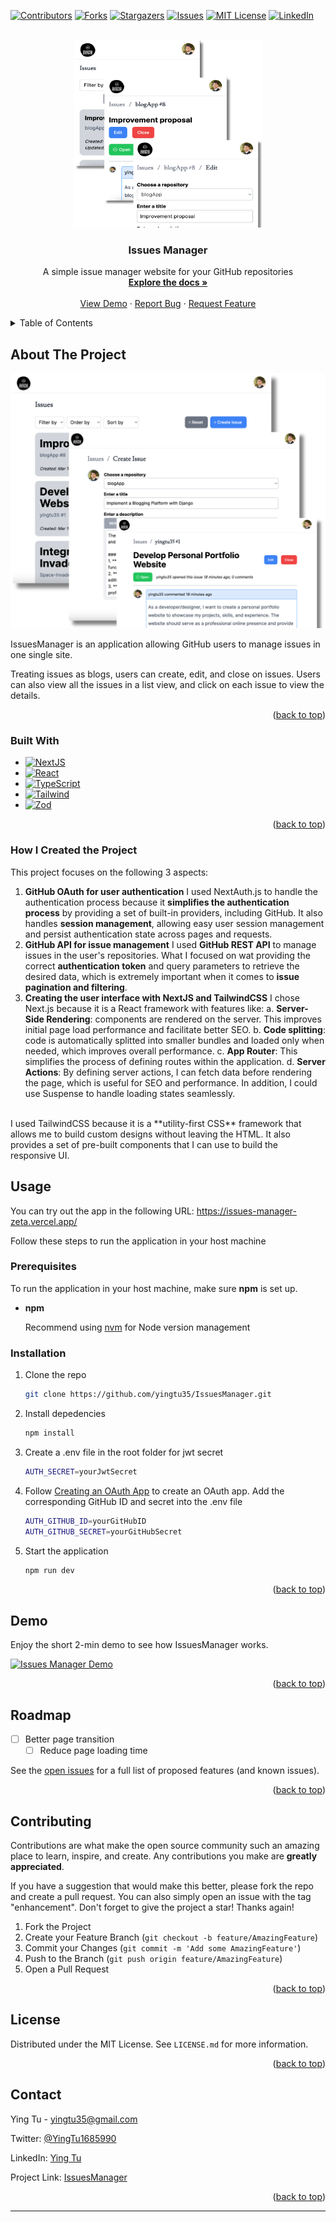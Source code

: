 <!-- Improved compatibility of back to top link: See: https://github.com/othneildrew/Best-README-Template/pull/73 -->
<a name="readme-top"></a>
<!--
*** Thanks for checking out the Best-README-Template. If you have a suggestion
*** that would make this better, please fork the repo and create a pull request
*** or simply open an issue with the tag "enhancement".
*** Don't forget to give the project a star!
*** Thanks again! Now go create something AMAZING! :D
-->



<!-- PROJECT SHIELDS -->
<!--
*** I'm using markdown "reference style" links for readability.
*** Reference links are enclosed in brackets [ ] instead of parentheses ( ).
*** See the bottom of this document for the declaration of the reference variables
*** for contributors-url, forks-url, etc. This is an optional, concise syntax you may use.
*** https://www.markdownguide.org/basic-syntax/#reference-style-links
-->
[![Contributors][contributors-shield]][contributors-url]
[![Forks][forks-shield]][forks-url]
[![Stargazers][stars-shield]][stars-url]
[![Issues][issues-shield]][issues-url]
[![MIT License][license-shield]][license-url]
[![LinkedIn][linkedin-shield]][linkedin-url]



<!-- PROJECT LOGO -->
<br />
<div align="center">
  <a href="https://github.com/yingtu35/IssuesManager">
    <img src="public/doing-mobile.png" alt="Logo" width="300" height="300">
  </a>

<h3 align="center">Issues Manager
</h3>

  <p align="center">
    A simple issue manager website for your GitHub repositories
    <br />
    <a href="https://github.com/yingtu35/IssuesManager"><strong>Explore the docs »</strong></a>
    <br />
    <br />
    <a href="#demo">View Demo</a>
    ·
    <a href="https://github.com/yingtu35/IssuesManager/issues">Report Bug</a>
    ·
    <a href="https://github.com/yingtu35/IssuesManager/issues">Request Feature</a>
  </p>
</div>



<!-- TABLE OF CONTENTS -->
<details>
  <summary>Table of Contents</summary>
  <ol>
    <li>
      <a href="#about-the-project">About The Project</a>
      <ul>
        <li><a href="#built-with">Built With</a></li>
        <li><a href="#how-i-created-the-project">How I Created the Project</a></li>
      </ul>
    </li>
    <li><a href="#usage">Usage</a></li>
    <li><a href="#demo">Demo</a></li>
    <li><a href="#roadmap">Roadmap</a></li>
    <li><a href="#contributing">Contributing</a></li>
    <li><a href="#license">License</a></li>
    <li><a href="#contact">Contact</a></li>
    <!-- <li><a href="#acknowledgments">Acknowledgments</a></li> -->
  </ol>
</details>



<!-- ABOUT THE PROJECT -->
## About The Project

[![Product Name Screen Shot][product-screenshot]](https://github.com/yingtu35/IssuesManager)

IssuesManager is an application allowing GitHub users to manage issues in one single site.

Treating issues as blogs, users can create, edit, and close on issues. Users can also view all the issues in a list view, and click on each issue to view the details.

<p align="right">(<a href="#readme-top">back to top</a>)</p>



### Built With

* [![NextJS][NextJS.org]][NextJS-url]
* [![React][React.js]][React-url]
* [![TypeScript][TypeScript.org]][TypeScript-url]
* [![Tailwind][Tailwind.com]][Tailwind-url]
* [![Zod][Zod.dev]][Zod-url]

<p align="right">(<a href="#readme-top">back to top</a>)</p>

### How I Created the Project
This project focuses on the following 3 aspects:
1. **GitHub OAuth for user authentication**
   I used NextAuth.js to handle the authentication process because it **simplifies the authentication process** by providing a set of built-in providers, including GitHub. It also handles **session management**, allowing easy user session management and persist authentication state across pages and requests. 
2. **GitHub API for issue management**
   I used **GitHub REST API** to manage issues in the user's repositories. What I focused on wat providing the correct **authentication token** and query parameters to retrieve the desired data, which is extremely important when it comes to **issue pagination and filtering**.
3. **Creating the user interface with NextJS and TailwindCSS**
   I chose Next.js because it is a React framework with features like:
   a. **Server-Side Rendering**: components are rendered on the server. This improves initial page load performance and facilitate better SEO.
   b. **Code splitting**: code is automatically splitted into smaller bundles and loaded only when needed, which improves overall performance.
   c. **App Router**: This simplifies the process of defining routes within the application.
   d. **Server Actions**: By defining server actions, I can fetch data before rendering the page, which is useful for SEO and performance. In addition, I could use Suspense to handle loading states seamlessly.
  <br>
   I used TailwindCSS because it is a **utility-first CSS** framework that allows me to build custom designs without leaving the HTML. It also provides a set of pre-built components that I can use to build the responsive UI.



<!-- USAGE -->
## Usage

You can try out the app in the following URL:
https://issues-manager-zeta.vercel.app/

Follow these steps to run the application in your host machine

### Prerequisites

To run the application in your host machine, make sure **npm** is set up. 
* **npm**
  
  Recommend using [nvm][nvm-url] for Node version management


### Installation
1. Clone the repo
   ```sh
   git clone https://github.com/yingtu35/IssuesManager.git
   ```
2. Install depedencies
   ```sh
   npm install
   ```
3. Create a .env file in the root folder for jwt secret
   ```sh
   AUTH_SECRET=yourJwtSecret
   ```
4. Follow [Creating an OAuth App][OAuth-url] to create an OAuth app. Add the corresponding GitHub ID and secret into the .env file
    ```sh
    AUTH_GITHUB_ID=yourGitHubID
    AUTH_GITHUB_SECRET=yourGitHubSecret
    ```
5. Start the application
    ```sh
    npm run dev
    ```


<p align="right">(<a href="#readme-top">back to top</a>)</p>



<!-- DEMO -->
## Demo

Enjoy the short 2-min demo to see how IssuesManager works.

[![Issues Manager Demo](https://img.youtube.com/vi/uHcBTmiAhqQ/0.jpg)](https://www.youtube.com/watch?v=uHcBTmiAhqQ)

<p align="right">(<a href="#readme-top">back to top</a>)</p>



<!-- ROADMAP -->
## Roadmap

- [ ] Better page transition
  - [ ] Reduce page loading time
    <!-- - [ ] Nested Feature -->

See the [open issues](https://github.com/yingtu35/IssuesManager/issues) for a full list of proposed features (and known issues).

<p align="right">(<a href="#readme-top">back to top</a>)</p>



<!-- CONTRIBUTING -->
## Contributing

Contributions are what make the open source community such an amazing place to learn, inspire, and create. Any contributions you make are **greatly appreciated**.

If you have a suggestion that would make this better, please fork the repo and create a pull request. You can also simply open an issue with the tag "enhancement".
Don't forget to give the project a star! Thanks again!

1. Fork the Project
2. Create your Feature Branch (`git checkout -b feature/AmazingFeature`)
3. Commit your Changes (`git commit -m 'Add some AmazingFeature'`)
4. Push to the Branch (`git push origin feature/AmazingFeature`)
5. Open a Pull Request

<p align="right">(<a href="#readme-top">back to top</a>)</p>



<!-- LICENSE -->
## License

Distributed under the MIT License. See `LICENSE.md` for more information.

<p align="right">(<a href="#readme-top">back to top</a>)</p>



<!-- CONTACT -->
## Contact

Ying Tu - yingtu35@gmail.com

Twitter: [@YingTu1685990](https://twitter.com/YingTu1685990)

LinkedIn: [Ying Tu](https://www.linkedin.com/in/yingtu/)

Project Link: [IssuesManager](https://issues-manager-zeta.vercel.app/)


<p align="right">(<a href="#readme-top">back to top</a>)</p>

<!-- MARKDOWN LINKS & IMAGES -->
<!-- https://www.markdownguide.org/basic-syntax/#reference-style-links -->
[contributors-shield]: https://img.shields.io/github/contributors/yingtu35/IssuesManager.svg?style=for-the-badge
[contributors-url]: https://github.com/yingtu35/IssuesManager/graphs/contributors
[forks-shield]: https://img.shields.io/github/forks/yingtu35/IssuesManager.svg?style=for-the-badge
[forks-url]: https://github.com/yingtu35/IssuesManager/network/members
[stars-shield]: https://img.shields.io/github/stars/yingtu35/IssuesManager.svg?style=for-the-badge
[stars-url]: https://github.com/yingtu35/IssuesManager/stargazers
[issues-shield]: https://img.shields.io/github/issues/yingtu35/IssuesManager.svg?style=for-the-badge
[issues-url]: https://github.com/yingtu35/IssuesManager/issues
[license-shield]: https://img.shields.io/github/license/yingtu35/IssuesManager.svg?style=for-the-badge
[license-url]: https://github.com/yingtu35/IssuesManager/blob/main/LICENSE.md
[linkedin-shield]: https://img.shields.io/badge/-LinkedIn-black.svg?style=for-the-badge&logo=linkedin&colorB=0A66C2
[linkedin-url]: https://linkedin.com/in/yingtu
[product-screenshot]: public/doing-desktop3.png
[product-screenshot2]: public/doing-mobile.png
[React.js]: https://img.shields.io/badge/React-20232A?style=for-the-badge&logo=react&logoColor=61DAFB
[React-url]: https://reactjs.org/
[Tailwind.com]: https://img.shields.io/badge/tailwindcss-06B6D4?style=for-the-badge&logo=Tailwindcss&logoColor=white
[Tailwind-url]: https://tailwindcss.com/
[NextJS.org]: https://img.shields.io/badge/NextJS-000000?style=for-the-badge&logo=nextdotjs&logoColor=white
[NextJS-url]: https://nextjs.org/
[TypeScript.org]: https://img.shields.io/badge/TypeScript-3178C6?style=for-the-badge&logo=typescript&logoColor=white
[TypeScript-url]: https://www.typescriptlang.org/
[Zod.dev]: https://img.shields.io/badge/Zod-3E67B1?style=for-the-badge&logo=zod&logoColor=white
[Zod-url]: https://zod.dev/
[nvm-url]: https://github.com/nvm-sh/nvm
[OAuth-url]: https://docs.github.com/en/apps/oauth-apps/building-oauth-apps/creating-an-oauth-app
[demo-url]: https://youtu.be/sCE-lH05nV4
****